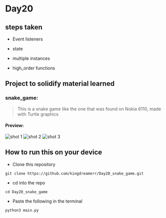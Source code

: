 # Day20

## steps taken

- Event listeners

- state 

- multiple instances

- high_order functions 

## Project to solidify material learned 

### snake_game:
> This is a snake game like the one that was found on Nokia 6110,  made with Turtle graphics 

#### Preview:

![shot 1](./shot1.png)
![shot 2](./sjot2.png)
![shot 3](./shot4.png)


## How to run this on your device

- Clone this repository
```
git clone https://github.com/kingdreamerr/Day20_snake_game.git
```
- cd into the repo
```
cd Day20_snake_game
```

- Paste the following in the terminal 
```
python3 main.py
```
